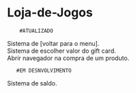 # Loja-de-Jogos

        #ATUALIZADO
Sistema de [voltar para o menu].               
Sistema de escolher valor do gift card.                
Abrir navegador na compra de um produto.             


       #EM DESNVOLVIMENTO
Sistema de saldo.
